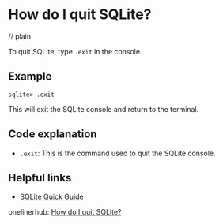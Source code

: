 # How do I quit SQLite?
// plain

To quit SQLite, type `.exit` in the console.

## Example

```
sqlite> .exit
```

This will exit the SQLite console and return to the terminal.

## Code explanation

- `.exit`: This is the command used to quit the SQLite console.

## Helpful links
- [SQLite Quick Guide](https://www.tutorialspoint.com/sqlite/sqlite_quick_guide.htm)

onelinerhub: [How do I quit SQLite?](https://onelinerhub.com/sqlite/how-do-i-quit-sqlite)
